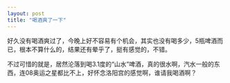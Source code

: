 ```yaml
---
layout: post
title: "喝酒爽了一下"
---
```


好久没有喝酒爽过了，今晚上好不容易有个机会，其实也没有喝多少，5瓶啤酒而已，根本不算什么的，结果还有晕乎了，挺有感觉的，不错。

不过可惜的就是，居然沦落到喝3.1度的“山水”啤酒，真的很水啊，汽水一般的东西，连08奥运之星都比不上，好怀念洛阳宫的感觉啊，谁请我喝酒啊？
